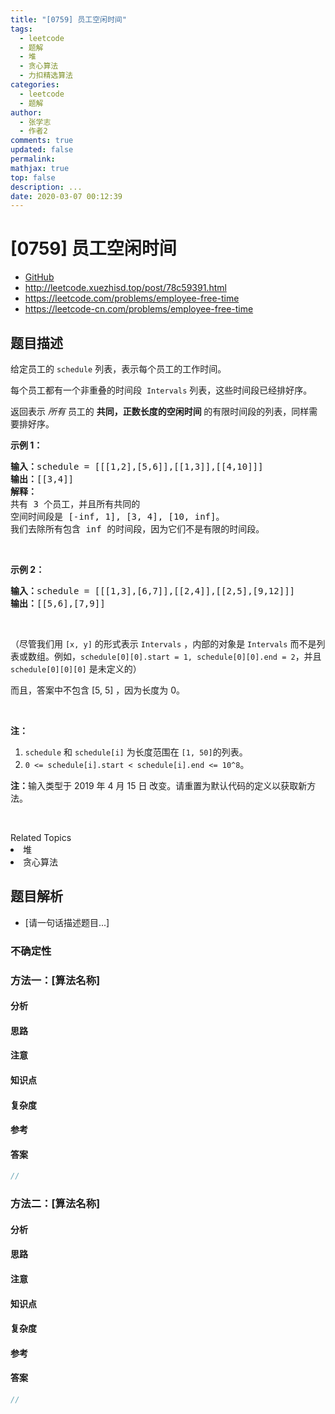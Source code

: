 ```yaml
---
title: "[0759] 员工空闲时间"
tags:
  - leetcode
  - 题解
  - 堆
  - 贪心算法
  - 力扣精选算法
categories:
  - leetcode
  - 题解
author:
  - 张学志
  - 作者2
comments: true
updated: false
permalink:
mathjax: true
top: false
description: ...
date: 2020-03-07 00:12:39
---
```



# [0759] 员工空闲时间
* [GitHub](https://github.com/algoboy101/LeetCodeCrowdsource/tree/master/_posts/QA/%5B0759%5D%20%E5%91%98%E5%B7%A5%E7%A9%BA%E9%97%B2%E6%97%B6%E9%97%B4.md)
* http://leetcode.xuezhisd.top/post/78c59391.html
* https://leetcode.com/problems/employee-free-time
* https://leetcode-cn.com/problems/employee-free-time


## 题目描述

<p>给定员工的 <code>schedule</code> 列表，表示每个员工的工作时间。</p>

<p>每个员工都有一个非重叠的时间段&nbsp; <code>Intervals</code> 列表，这些时间段已经排好序。</p>

<p>返回表示 <em>所有 </em>员工的 <strong>共同，正数长度的空闲时间 </strong>的有限时间段的列表，同样需要排好序。</p>

<p><strong>示例 1：</strong></p>

<pre><strong>输入：</strong>schedule = [[[1,2],[5,6]],[[1,3]],[[4,10]]]
<strong>输出：</strong>[[3,4]]
<strong>解释：</strong>
共有 3 个员工，并且所有共同的
空间时间段是 [-inf, 1], [3, 4], [10, inf]。
我们去除所有包含 inf 的时间段，因为它们不是有限的时间段。
</pre>

<p>&nbsp;</p>

<p><strong>示例 2：</strong></p>

<pre><strong>输入：</strong>schedule = [[[1,3],[6,7]],[[2,4]],[[2,5],[9,12]]]
<strong>输出：</strong>[[5,6],[7,9]]
</pre>

<p>&nbsp;</p>

<p>（尽管我们用 <code>[x, y]</code> 的形式表示 <code>Intervals</code> ，内部的对象是 <code>Intervals</code> 而不是列表或数组。例如，<code>schedule[0][0].start = 1, schedule[0][0].end = 2</code>，并且 <code>schedule[0][0][0]</code>&nbsp;是未定义的）</p>

<p>而且，答案中不包含 [5, 5] ，因为长度为 0。</p>

<p>&nbsp;</p>

<p><strong>注：</strong></p>

<ol>
	<li><code>schedule</code> 和&nbsp;<code>schedule[i]</code>&nbsp;为长度范围在&nbsp;<code>[1, 50]</code>的列表。</li>
	<li><code>0 &lt;= schedule[i].start &lt; schedule[i].end &lt;= 10^8</code>。</li>
</ol>

<p><strong>注：</strong>输入类型于&nbsp;2019 年&nbsp;4 月 15 日 改变。请重置为默认代码的定义以获取新方法。</p>

<p>&nbsp;</p>
<div><div>Related Topics</div><div><li>堆</li><li>贪心算法</li></div></div>


## 题目解析
* [请一句话描述题目...]

### 不确定性


### 方法一：[算法名称]

#### 分析

#### 思路

#### 注意

#### 知识点

#### 复杂度

#### 参考

#### 答案

```cpp
//
```


### 方法二：[算法名称]

#### 分析

#### 思路

#### 注意

#### 知识点

#### 复杂度

#### 参考

#### 答案

```cpp
//
```


